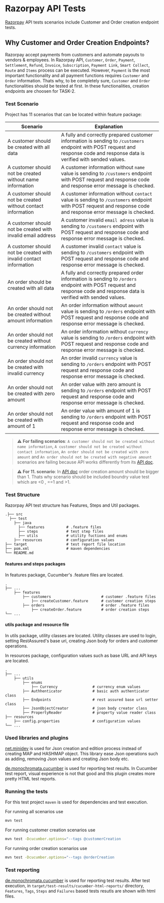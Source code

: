 # Razorpay API Tests

[Razorpay](https://razorpay.com/docs/api/) API tests scenarios include Customer and Order creation endpoint tests.

## Why Customer and Order Creation Endpoints?

Razorpay accept payments from customers and automate payouts to vendors & employees. In Razorpay API, `Customer`, `Order`, `Payment`, `Settlement`, `Refund`, `Invoice`, `Subscription`, `Payment Link`, `Smart Collect`, `Route` and `Items` process can be executed. However, `Payment` is the most important functionality and all payment functions requires `Customer` and `Order` information. Thats why, to be completely sure, `Customer` and `Order` functionalities should be tested at first. In these functionalities, creation endpoints are choosen for TASK-2.

### Test Scenario

Project has 11 scenarios that can be located within feature package:

Scenario                                                        | Explanation
-------------                                                   | -------------
A customer should be created with all data                      | A fully and correctly prepared customer information is sending to `/customers` endpoint with POST request and response code and response data is verified with sended values.
A customer should not be created without name information       | A customer information without `name` value is sending to `/customers` endpoint with POST request and response code and response error message is checked.
A customer should not be created without contact information    | A customer information without `contact` value is sending to `/customers` endpoint with POST request and response code and response error message is checked.
A customer should not be created with invalid email address   | A customer invalid `email adress` value is sending to `/customers` endpoint with POST request and response code and response error message is checked.
A customer should not be created with invalid contact information     | A customer invalid `contact` value is sending to `/customers` endpoint with POST request and response code and response error message is checked.
An order should be created with all data                     | A fully and correctly prepared order information is sending to `/orders` endpoint with POST request and response code and response data is verified with sended values.
An order should not be created without amount information       |An order information without `amount` value is sending to `/orders` endpoint with POST request and response code and response error message is checked.
An order should not be created without currency information       |An order information without `currency` value is sending to `/orders` endpoint with POST request and response code and response error message is checked.
An order should not be created with invalid currency | An order invalid `currency` value is sending to `/orders` endpoint with POST request and response code and response error message is checked.
An order should not be created with zero amount | An order value with zero amount is sending to `/orders` endpoint with POST request and response code and response error message is checked.
An order should not be created with amount of 1 | An order value with amount of 1 is sending to `/orders` endpoint with POST request and response code and response error message is checked.

> :warning: **For failing scenarios**: `A customer should not be created without name information`, `A customer should not be created without contact information`, `An order should not be created with zero amount` and `An order should not be created with negative amount` scenarios are failing because API works differently from its [API doc](https://razorpay.com/docs/api/).  

> :warning: **For 11. scenario**: In [API doc](https://razorpay.com/docs/api/) order creation amount should be bigger than 1. Thats why scenario should be included boundry value test which are <0 , ==1 and >1.

### Test Structure

Razorpay API test structure has Features, Steps and Util packages.

    .├── src
      ├── test
        ├── java
          ├── features          # .feature files
          ├── steps             # test step files
          ├── utils             # utility fuctions and enums
        ├── resources           # configuration values
    ├── target                  # test report file location
    ├── pom.xml                 # maven dependencies
    └── README.md

#### features and steps packages

In features package, Cucumber's .feature files are located.

    .
    ├── ...
        ├── features
            ├── customers                       # customer .feature files
                ├── createCustomer.feature      # customer creation steps
            ├── orders                          # order .feature files
                ├── createOrder.feature         # order creation steps
    └── ...

#### utils package and resource file

In utils package, utility classes are located. Utility classes are used to login, setting RestAssured's base uri, creating Json body for orders and customer operations.

In resources package, configuration values such as base URL and API keys are located.

    .
    ├── ...
        ├── utils
            ├── enums                       
                ├── Currency                # currency enum values
            ├── Authhenticator              # basic auth authenticator class
            ├── Endpoints                   # rest assured base url setter class
            ├── JsonObjectCreator           # json body creator class
            ├── PropertyReader              # property value reader class
    ├── resources
        ├── config.properties               # configuration values
    └── ...

### Used libraries and plugins

[net.minidev](https://mvnrepository.com/artifact/net.minidev/json-smart/2.3) is used for Json creation and edition process instead of creating MAP and HASHMAP object. This library ease Json operations such as adding, removing Json values and creating Json body etc.

[de.monochromata.cucumber](https://mvnrepository.com/artifact/de.monochromata.cucumber/reporting-plugin/4.0.48) is used for reporting test results. In Cucumber test report, visual experience is not that good and this plugin creates more pretty HTML test reports. 

### Running the tests

For this test project `maven` is used for dependencies and test execution.

For running all scenarios use
```bash
mvn test
```

For running customer creation scenarios use
```bash
mvn test -Dcucumber.options="--tags @customerCreation
```

For running order creation scenarios use
```bash
mvn test -Dcucumber.options="--tags @orderCreation
```

### Test reporting

[de.monochromata.cucumber](https://mvnrepository.com/artifact/de.monochromata.cucumber/reporting-plugin/4.0.48) is used for reporting test results. After test execution, in `target/test-results/cucumber-html-reports/` directory, `Features`, `Tags`, `Steps` and `Failures` based tests resutls are shown with html files.
